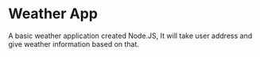 # Weather App

A basic weather application created Node.JS, It will take user address and give weather information based on that.